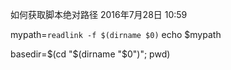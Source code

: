 如何获取脚本绝对路径
2016年7月28日
10:59
 
mypath=`readlink -f $(dirname $0)`
echo $mypath
 
basedir=$(cd "$(dirname "$0")"; pwd)
